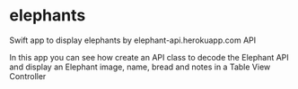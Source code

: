 # elephants
Swift app to display elephants by elephant-api.herokuapp.com API

In this app you can see how create an API class to decode the Elephant API
and display an Elephant image, name, bread and notes in a Table View Controller

